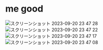 # me good
![スクリーンショット 2023-09-20 23 47 28](https://github.com/youten410/me-good/assets/77009896/f8704f3c-9d73-49e7-9297-9d61d23d9386)
![スクリーンショット 2023-09-20 23 47 22](https://github.com/youten410/me-good/assets/77009896/0d20eaa5-a10d-437f-9fa8-4682d3337cc6)
![スクリーンショット 2023-09-20 23 47 17](https://github.com/youten410/me-good/assets/77009896/8b8b9ae8-3682-458a-a0c6-2ec2f6b53178)
![スクリーンショット 2023-09-20 23 47 08](https://github.com/youten410/me-good/assets/77009896/1bd70049-7424-482f-bbe8-71c56220b055)
